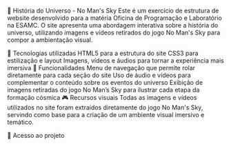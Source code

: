 🌌 História do Universo - No Man's Sky
Este é um exercício de estrutura de website desenvolvido para a matéria Oficina de Programação e Laboratório na ESAMC. O site apresenta uma abordagem interativa sobre a história do universo, utilizando imagens e vídeos retirados do jogo No Man's Sky para compor a ambientação visual.

📌 Tecnologias utilizadas
HTML5 para a estrutura do site
CSS3 para estilização e layout
Imagens, vídeos e áudios para tornar a experiência mais imersiva
🎯 Funcionalidades
Menu de navegação que permite rolar diretamente para cada seção do site
Uso de áudio e vídeos para complementar o conteúdo sobre os eventos do universo
Exibição de imagens retiradas do jogo No Man’s Sky para ilustrar cada etapa da formação cósmica
🎮 Recursos visuais
Todas as imagens e vídeos utilizados no site foram extraídos diretamente do jogo No Man's Sky, servindo como base para a criação de um ambiente visual imersivo e temático.

📁 Acesso ao projeto
